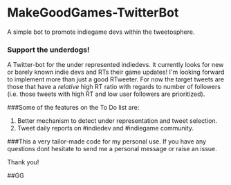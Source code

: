 # MakeGoodGames-TwitterBot
A simple bot to promote indiegame devs within the tweetosphere.

### Support the underdogs!
A Twitter-bot for the under represented indiedevs. It currently looks for new or barely known indie devs and RTs their game updates! I'm looking forward to implement more than just a good RTweeter. For now the target tweets are those that have a *relative* high RT ratio with regards to number of followers (i.e. those tweets with high RT and low user followers are prioritized). 

###Some of the features on the To Do list are:
1) Better mechanism to detect under representation and tweet selection.
2) Tweet daily reports on #indiedev and #indiegame community.

###This a very tailor-made code for my personal use.
If you have any questions dont hesitate to send me a personal message or raise an issue.

Thank you!

##GG
